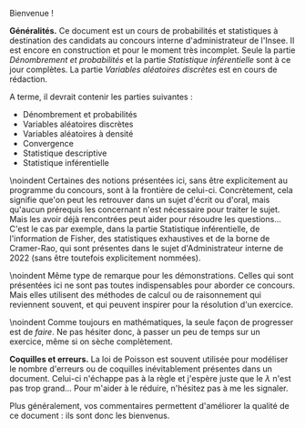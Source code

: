 Bienvenue !

 **Généralités.** Ce document est un cours de probabilités et statistiques à destination des candidats au concours interne d'administrateur de l'Insee. Il est encore en construction et pour le moment très incomplet. Seule la partie *Dénombrement et probabilités* et la partie *Statistique inférentielle* sont à ce jour complètes. La partie *Variables aléatoires discrètes* est en cours de rédaction.
  
  A terme, il devrait contenir les parties suivantes :
  
  - Dénombrement et probabilités
  - Variables aléatoires discrètes
  - Variables aléatoires à densité
  - Convergence
  - Statistique descriptive
  - Statistique inférentielle
  

\noindent Certaines des notions présentées ici, sans être explicitement au programme du concours, sont à la frontière de celui-ci. Concrètement, cela signifie que'on peut les retrouver dans un sujet d'écrit ou d'oral, mais qu'aucun prérequis les concernant n'est nécessaire pour traiter le sujet. Mais les avoir déjà rencontrées peut aider pour résoudre les questions... C'est le cas par exemple, dans la partie Statistique inférentielle, de l'information de Fisher, des statistiques exhaustives et de la borne de Cramer-Rao, qui sont présentes dans le sujet d'Administrateur interne de 2022 (sans être toutefois explicitement nommées).
  
\noindent Même type de remarque pour les démonstrations. Celles qui sont présentées ici ne sont pas toutes indispensables pour aborder ce concours. Mais elles utilisent des méthodes de calcul ou de raisonnement qui reviennent souvent, et qui peuvent inspirer pour la résolution d'un exercice. 
  
\noindent Comme toujours en mathématiques, la seule façon de progresser est de *faire*. Ne pas hésiter donc, à passer un peu de temps sur un exercice, même si on sèche complètement. 
  
**Coquilles et erreurs.** La loi de Poisson est souvent utilisée pour modéliser le nombre d'erreurs ou de coquilles inévitablement présentes dans un document. Celui-ci n'échappe pas à la règle et j'espère juste que le $\lambda$ n'est pas trop grand... Pour m'aider à le réduire, n'hésitez pas à me les signaler. 

Plus généralement, vos commentaires permettent d'améliorer la qualité de ce document : ils sont donc les bienvenus.




